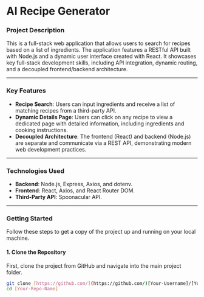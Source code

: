 # AI Recipe Generator

### Project Description
This is a full-stack web application that allows users to search for recipes based on a list of ingredients. The application features a RESTful API built with Node.js and a dynamic user interface created with React. It showcases key full-stack development skills, including API integration, dynamic routing, and a decoupled frontend/backend architecture.

***

### Key Features
* **Recipe Search**: Users can input ingredients and receive a list of matching recipes from a third-party API.
* **Dynamic Details Page**: Users can click on any recipe to view a dedicated page with detailed information, including ingredients and cooking instructions.
* **Decoupled Architecture**: The frontend (React) and backend (Node.js) are separate and communicate via a REST API, demonstrating modern web development practices.

***

### Technologies Used
* **Backend**: Node.js, Express, Axios, and dotenv.
* **Frontend**: React, Axios, and React Router DOM.
* **Third-Party API**: Spoonacular API.

***

### Getting Started

Follow these steps to get a copy of the project up and running on your local machine.

#### **1. Clone the Repository**
First, clone the project from GitHub and navigate into the main project folder.

```bash
git clone [https://github.com/](https://github.com/)[Your-Username]/[Your-Repo-Name].git
cd [Your-Repo-Name]
